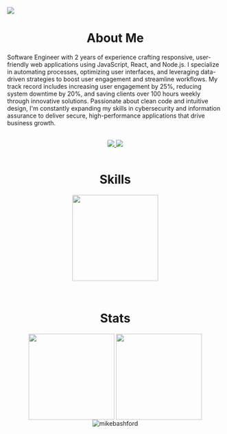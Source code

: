 
<img src="https://utfs.io/f/dRXPhJQIyOBmQwLPxbMlX53AoHwSrg17yz6huvB4jLDpqOYi"/>

<h1 align="center">About Me</h1>
<p align="left">Software Engineer with 2 years of experience crafting responsive, user-friendly web applications using JavaScript, React, and Node.js. I specialize in automating processes, optimizing user interfaces, and leveraging data-driven strategies to boost user engagement and streamline workflows. My track record includes increasing user engagement by 25%, reducing system downtime by 20%, and saving clients over 100 hours weekly through innovative solutions. Passionate about clean code and intuitive design, I'm constantly expanding my skills in cybersecurity and information assurance to deliver secure, high-performance applications that drive business growth.</p>
</br>
<div align="center" dir="auto">  
  <a href="mailto:mikebashford@gmail.com">
    <img src="https://skillicons.dev/icons?i=gmail" />
  </a>
  <a href="https://www.linkedin.com/in/mikebashford">
    <img src="https://skillicons.dev/icons?i=linkedin" />
  </a>
</div>
</br>
<h1 align="center">Skills</h1>
<p align="center">
  <img height=200  src="https://skillicons.dev/icons?i=nextjs,react,ts,js,cs,py,html,css,tailwind,pnpm,postgres,vercel,docker,figma,bash" />
</p>
</br>
<h1 align="center">Stats</h1>
<div align="center">
  <img height=200 align="center" src="https://github-readme-stats.vercel.app/api?username=mikebashford&theme=highcontrast&card_width=350&hide_border=false&count_private=true" />
  <img height=200 align="center"  src="https://github-readme-stats.vercel.app/api/top-langs?username=mikebashford&layout=compact&langs_count=8&card_width=350&theme=highcontrast&hide_border=false&include_all_commits=true&count_private=true" />
  <img align="center" src="https://github-readme-streak-stats.herokuapp.com/?user=mikebashford&theme=highcontrast&card_width=805" alt="mikebashford" />
</div>
